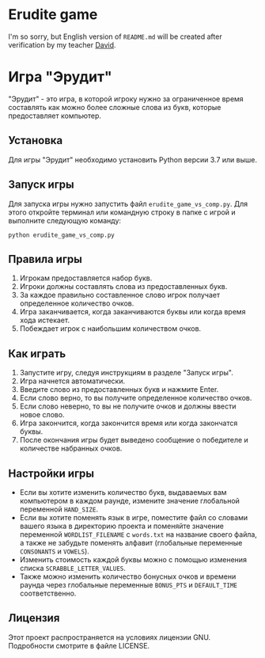 # Erudite game
I'm so sorry, but English version of `README.md` will be created after verification by 
my teacher [David](https://github.com/oxygeniswonderful). 

# Игра "Эрудит"

"Эрудит" - это игра, в которой игроку нужно за ограниченное время составлять как можно более сложные слова из букв,
 которые предоставляет компьютер.

## Установка

Для игры "Эрудит" необходимо установить Python версии 3.7 или выше.


## Запуск игры

Для запуска игры нужно запустить файл `erudite_game_vs_comp.py`. Для этого откройте терминал или командную строку в папке с игрой и выполните следующую команду:

```
python erudite_game_vs_comp.py
```


## Правила игры

1. Игрокам предоставляется набор букв.
2. Игроки должны составлять слова из предоставленных букв.
3. За каждое правильно составленное слово игрок получает определенное количество очков.
4. Игра заканчивается, когда заканчиваются буквы или когда время хода истекает.
5. Побеждает игрок с наибольшим количеством очков.

## Как играть

1. Запустите игру, следуя инструкциям в разделе "Запуск игры".
2. Игра начнется автоматически.
3. Введите слово из предоставленных букв и нажмите Enter.
4. Если слово верно, то вы получите определенное количество очков.
5. Если слово неверно, то вы не получите очков и должны ввести новое слово.
6. Игра закончится, когда закончится время или когда закончатся буквы.
7. После окончания игры будет выведено сообщение о победителе и количестве набранных очков.

## Настройки игры

* Если вы хотите изменить количество букв, выдаваемых вам компьютером в каждом раунде, 
измените значение глобальной переменной `HAND_SIZE`.
* Если вы хотите поменять язык в игре, поместите файл со словами вашего языка в директорию проекта
 и поменяйте значение переменной `WORDLIST_FILENAME` с `words.txt` на название своего файла, а также
не забудьте поменять алфавит (глобальные переменные `CONSONANTS` и `VOWELS`).
* Изменить стоимость каждой буквы можно с помощью изменения списка `SCRABBLE_LETTER_VALUES`.
* Также можно изменить количество бонусных очков и времени раунда 
через глобальные переменные `BONUS_PTS` и `DEFAULT_TIME` соответственно. 

## Лицензия

Этот проект распространяется на условиях лицензии GNU. Подробности смотрите в файле LICENSE.
